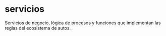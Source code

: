 # servicios

Servicios de negocio, lógica de procesos y funciones que implementan las reglas del ecosistema de autos.